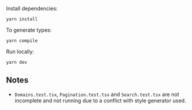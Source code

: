 Install dependencies:
```
yarn install
```

To generate types:
```
yarn compile
```

Run locally:
```
yarn dev
```

## Notes
- `Domains.test.tsx`, `Pagination.test.tsx` and `Search.test.tsx` are not incomplete and not running due to a conflict with style generator used.
